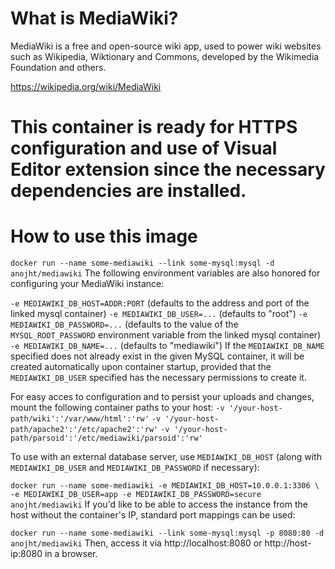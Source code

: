 # What is MediaWiki?
MediaWiki is a free and open-source wiki app, used to power wiki websites such
as Wikipedia, Wiktionary and Commons, developed by the Wikimedia Foundation and
others.

https://wikipedia.org/wiki/MediaWiki

# This container is ready for HTTPS configuration and use of Visual Editor extension since the necessary dependencies are installed.

# How to use this image
`docker run --name some-mediawiki --link some-mysql:mysql -d anojht/mediawiki`
The following environment variables are also honored for configuring your
MediaWiki instance:

`-e MEDIAWIKI_DB_HOST=ADDR:PORT` (defaults to the address and port of the
linked mysql container)
`-e MEDIAWIKI_DB_USER=...` (defaults to "root")
`-e MEDIAWIKI_DB_PASSWORD=...` (defaults to the value of the
`MYSQL_ROOT_PASSWORD` environment variable from the linked mysql container)
`-e MEDIAWIKI_DB_NAME=...` (defaults to "mediawiki")
If the `MEDIAWIKI_DB_NAME` specified does not already exist in the given MySQL
container, it will be created automatically upon container startup, provided
that the `MEDIAWIKI_DB_USER` specified has the necessary permissions to create
it.

For easy acces to configuration and to persist your uploads and changes, mount the 
following container paths to your host:
`-v '/your-host-path/wiki':'/var/www/html':'rw'`
`-v '/your-host-path/apache2':'/etc/apache2':'rw'`
`-v '/your-host-path/parsoid':'/etc/mediawiki/parsoid':'rw'`

To use with an external database server, use `MEDIAWIKI_DB_HOST` (along with
`MEDIAWIKI_DB_USER` and `MEDIAWIKI_DB_PASSWORD` if necessary):

`docker run --name some-mediawiki -e MEDIAWIKI_DB_HOST=10.0.0.1:3306 \
    -e MEDIAWIKI_DB_USER=app -e MEDIAWIKI_DB_PASSWORD=secure anojht/mediawiki`
If you'd like to be able to access the instance from the host without the
container's IP, standard port mappings can be used:

`docker run --name some-mediawiki --link some-mysql:mysql -p 8080:80 -d anojht/mediawiki`
Then, access it via http://localhost:8080 or http://host-ip:8080 in a browser.
